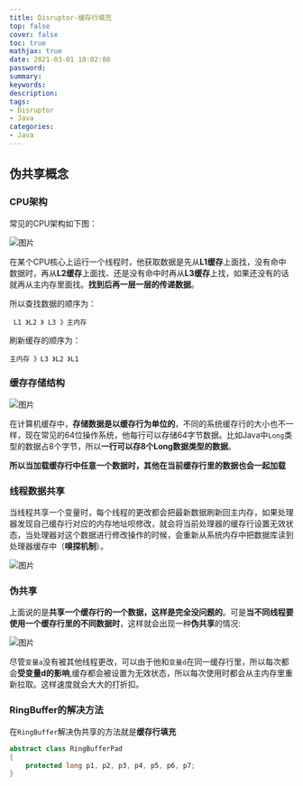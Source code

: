 ```yaml
---
title: Disruptor-缓存行填充
top: false
cover: false
toc: true
mathjax: true
date: 2021-03-01 10:02:08
password:
summary:
keywords:
description:
tags:
- Disruptor
- Java
categories:
- Java
---
```


## 伪共享概念

### CPU架构

常见的CPU架构如下图：

![图片](http://xhh.dengzii.com/blog/20201116145239.jpg)

在某个CPU核心上运行一个线程时，他获取数据是先从**L1缓存**上面找，没有命中数据时，再从**L2缓存**上面找、还是没有命中时再从**L3缓存**上找，如果还没有的话就再从主内存里面找。**找到后再一层一层的传递数据**。

所以查找数据的顺序为：

` L1 》L2 》 L3 》主内存`

刷新缓存的顺序为：

`主内存 》L3 》L2 》L1`

### 缓存存储结构

![图片](http://xhh.dengzii.com/blog/20201116150451.jpg)

在计算机缓存中，**存储数据是以缓存行为单位的**，不同的系统缓存行的大小也不一样，现在常见的64位操作系统，他每行可以存储64字节数据。比如Java中`Long`类型的数据占8个字节，所以**一行可以存8个Long数据类型的数据**。

**所以当加载缓存行中任意一个数据时，其他在当前缓存行里的数据也会一起加载**

### 线程数据共享

当线程共享一个变量时，每个线程的更改都会把最新数据刷新回主内存，如果处理器发现自己缓存行对应的内存地址呗修改，就会将当前处理器的缓存行设置无效状态，当处理器对这个数据进行修改操作的时候，会重新从系统内存中把数据库读到处理器缓存中（**嗅探机制**）。

![图片](http://xhh.dengzii.com/blog/20201116153352.jpg)

### 伪共享

上面说的是**共享一个缓存行的一个数据，这样是完全没问题的**。可是**当不同线程要使用一个缓存行里的不同数据时**，这样就会出现一种**伪共享**的情况:

![图片](http://xhh.dengzii.com/blog/20201116155013.jpg)

尽管`变量a`没有被其他线程更改，可以由于他和`变量d`在同一缓存行里，所以每次都会**受变量d的影响**,缓存都会被设置为无效状态，所以每次使用时都会从主内存里重新拉取。这样速度就会大大的打折扣。

### RingBuffer的解决方法

在`RingBuffer`解决伪共享的方法就是**缓存行填充**

```java
abstract class RingBufferPad
{
    protected long p1, p2, p3, p4, p5, p6, p7;
}
```